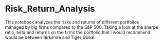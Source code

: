 # Risk_Return_Analysis

This notebook analyzes the risks and returns of different portfolios managed by big firms compared to the S&P 500. Taking a look at the sharpe ratio, beta and returns on the firms the portfolio that I would recommend would be between Birkshire and Tiger Gobal.
